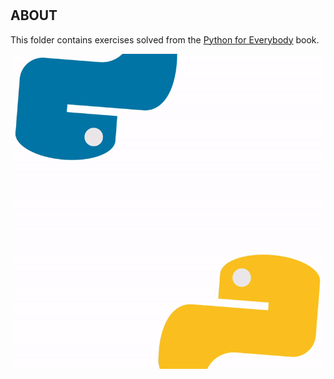 #

## ABOUT

This folder contains exercises solved from the [Python for Everybody](https://books.trinket.io/pfe/index.html) book.

![pythonLogo](https://github.com/tuyojr/pythonUdacity/blob/main/exercises/python.gif)
